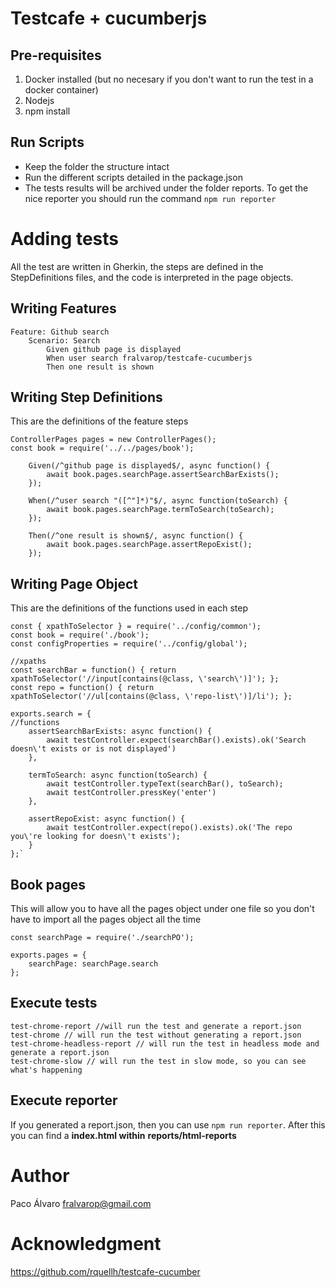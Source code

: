 # Testcafe + cucumberjs

## Pre-requisites
1. Docker installed (but no necesary if you don't want to run the test in a docker container)
2. Nodejs
3. npm install

## Run Scripts
* Keep the folder the structure intact
* Run the different scripts detailed in the package.json
* The tests results will be archived under the folder reports. To get the nice reporter you should run the command `npm run reporter`

# Adding tests
All the test are written in Gherkin, the steps are defined in the StepDefinitions files, and the code is interpreted in the page objects.

## Writing Features

    Feature: Github search
        Scenario: Search
            Given github page is displayed
            When user search fralvarop/testcafe-cucumberjs
            Then one result is shown

## Writing Step Definitions
This are the definitions of the feature steps

    ControllerPages pages = new ControllerPages();
    const book = require('../../pages/book');

        Given(/^github page is displayed$/, async function() {
            await book.pages.searchPage.assertSearchBarExists();
        });

        When(/^user search "([^"]*)"$/, async function(toSearch) {
            await book.pages.searchPage.termToSearch(toSearch);
        });

        Then(/^one result is shown$/, async function() {
            await book.pages.searchPage.assertRepoExist();
        });

## Writing Page Object
This are the definitions of the functions used in each step

    const { xpathToSelector } = require('../config/common');
    const book = require('./book');
    const configProperties = require('../config/global');

    //xpaths
    const searchBar = function() { return xpathToSelector('//input[contains(@class, \'search\')]'); };
    const repo = function() { return xpathToSelector('//ul[contains(@class, \'repo-list\')]/li'); };

    exports.search = {
    //functions
        assertSearchBarExists: async function() {
            await testController.expect(searchBar().exists).ok('Search doesn\'t exists or is not displayed')
        },

        termToSearch: async function(toSearch) {
            await testController.typeText(searchBar(), toSearch);
            await testController.pressKey('enter')
        },

        assertRepoExist: async function() {
            await testController.expect(repo().exists).ok('The repo you\'re looking for doesn\'t exists');
        }
    };`

## Book pages
This will allow you to have all the pages object under one file so you don't have to import all the pages object all the time

    const searchPage = require('./searchPO');

    exports.pages = {
        searchPage: searchPage.search
    };

## Execute tests
    test-chrome-report //will run the test and generate a report.json
    test-chrome // will run the test without generating a report.json
    test-chrome-headless-report // will run the test in headless mode and generate a report.json
    test-chrome-slow // will run the test in slow mode, so you can see what's happening

## Execute reporter

If you generated a report.json, then you can use `npm run reporter`. After this you can find a **index.html within** **reports/html-reports**

# Author

Paco Álvaro <fralvarop@gmail.com>

# Acknowledgment

https://github.com/rquellh/testcafe-cucumber